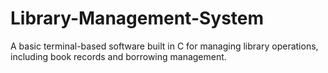 # Library-Management-System
A basic terminal-based software built in C for managing library operations, including book records and borrowing management.
